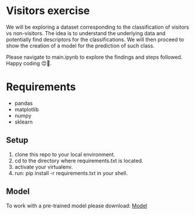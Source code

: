 # Visitors exercise

We will be exploring a dataset corresponding to the classification of visitors vs non-visitors. The idea is to understand the underlying data and potentially find descriptors for the classifications. We will then proceed to show the creation of a model for the prediction of such class.

Please navigate to main.ipynb to explore the findings and steps followed. Happy coding 😊🤖.

# Requirements
- pandas
- matplotlib
- numpy
- sklearn

## Setup
1. clone this repo to your local environment.
2. cd to the directory where requirements.txt is located.
3. activate your virtualenv.
4. run: pip install -r requirements.txt in your shell.

## Model

To work with a pre-trained model please download: [Model](https://1drv.ms/u/s!AigODfNHcVeDgq0QFSLKIAV3e2cidg?e=fz2PSX)